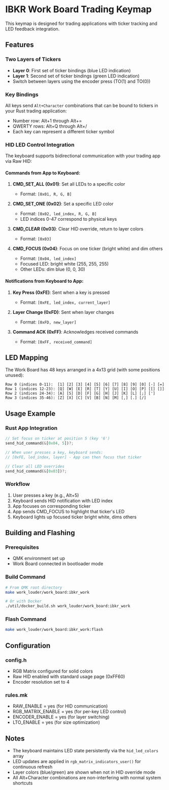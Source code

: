 # IBKR Work Board Trading Keymap

This keymap is designed for trading applications with ticker tracking and LED feedback integration.

## Features

### Two Layers of Tickers
- **Layer 0**: First set of ticker bindings (blue LED indication)
- **Layer 1**: Second set of ticker bindings (green LED indication)
- Switch between layers using the encoder press (TO(1) and TO(0))

### Key Bindings
All keys send `Alt+Character` combinations that can be bound to tickers in your Rust trading application:
- Number row: Alt+1 through Alt+=
- QWERTY rows: Alt+Q through Alt+/
- Each key can represent a different ticker symbol

### HID LED Control Integration
The keyboard supports bidirectional communication with your trading app via Raw HID:

#### Commands from App to Keyboard:
1. **CMD_SET_ALL (0x01)**: Set all LEDs to a specific color
   - Format: `[0x01, R, G, B]`
   
2. **CMD_SET_ONE (0x02)**: Set a specific LED color
   - Format: `[0x02, led_index, R, G, B]`
   - LED indices 0-47 correspond to physical keys
   
3. **CMD_CLEAR (0x03)**: Clear HID override, return to layer colors
   - Format: `[0x03]`
   
4. **CMD_FOCUS (0x04)**: Focus on one ticker (bright white) and dim others
   - Format: `[0x04, led_index]`
   - Focused LED: bright white (255, 255, 255)
   - Other LEDs: dim blue (0, 0, 30)

#### Notifications from Keyboard to App:
1. **Key Press (0xFE)**: Sent when a key is pressed
   - Format: `[0xFE, led_index, current_layer]`
   
2. **Layer Change (0xFD)**: Sent when layer changes
   - Format: `[0xFD, new_layer]`
   
3. **Command ACK (0xFF)**: Acknowledges received commands
   - Format: `[0xFF, received_command]`

## LED Mapping

The Work Board has 48 keys arranged in a 4x13 grid (with some positions unused):

```
Row 0 (indices 0-11):  [1] [2] [3] [4] [5] [6] [7] [8] [9] [0] [-] [=]
Row 1 (indices 12-23): [Q] [W] [E] [R] [T] [Y] [U] [I] [O] [P] [[] []]
Row 2 (indices 24-34): [A] [S] [D] [F] [G] [H] [J] [K] [L] [;] [']
Row 3 (indices 35-46): [Z] [X] [C] [V] [B] [N] [M] [,] [.] [/]
```

## Usage Example

### Rust App Integration
```rust
// Set focus on ticker at position 5 (key '6')
send_hid_command(&[0x04, 5])?;

// When user presses a key, keyboard sends:
// [0xFE, led_index, layer] - App can then focus that ticker

// Clear all LED overrides
send_hid_command(&[0x03])?;
```

### Workflow
1. User presses a key (e.g., Alt+5)
2. Keyboard sends HID notification with LED index
3. App focuses on corresponding ticker
4. App sends CMD_FOCUS to highlight that ticker's LED
5. Keyboard lights up focused ticker bright white, dims others

## Building and Flashing

### Prerequisites
- QMK environment set up
- Work Board connected in bootloader mode

### Build Command
```bash
# From QMK root directory
make work_louder/work_board:ibkr_work

# Or with Docker
./util/docker_build.sh work_louder/work_board:ibkr_work
```

### Flash Command
```bash
make work_louder/work_board:ibkr_work:flash
```

## Configuration

### config.h
- RGB Matrix configured for solid colors
- Raw HID enabled with standard usage page (0xFF60)
- Encoder resolution set to 4

### rules.mk
- RAW_ENABLE = yes (for HID communication)
- RGB_MATRIX_ENABLE = yes (for per-key LED control)
- ENCODER_ENABLE = yes (for layer switching)
- LTO_ENABLE = yes (for size optimization)

## Notes

- The keyboard maintains LED state persistently via the `hid_led_colors` array
- LED updates are applied in `rgb_matrix_indicators_user()` for continuous refresh
- Layer colors (blue/green) are shown when not in HID override mode
- All Alt+Character combinations are non-interfering with normal system shortcuts